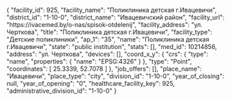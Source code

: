 {
    "facility_id": 925,
    "facility_name": "Поликлиника детская г.Ивацевичи",
    "district_id": "1-10-0",
    "district_name": "Ивацевичский район",
    "facility_url": "https:\/\/ivacemed.by\/o-nas\/spisok-otdelenij",
    "facility_address": "ул. Черткова",
    "title": "Поликлиника детская г.Ивацевичи",
    "facility_type": "Детские поликлиники",
    "ap_1": "35",
    "name": "Поликлиника детская г.Ивацевичи",
    "state": "public institution",
    "stats": [],
    "med_id": 10214856,
    "address": "ул. Черткова",
    "devices": [],
    "coord_x_y": {
        "crs": {
            "type": "name",
            "properties": {
                "name": "EPSG:4326"
            }
        },
        "type": "Point",
        "coordinates": [
            25.3339,
            52.7078
        ]
    },
    "job_offers": [],
    "place_name": "Ивацевичи",
    "place_type": "city",
    "division_id": "1-10-0",
    "year_of_closing": null,
    "year_of_opening": "0",
    "healthcare_facility_key": 925,
    "administrative_division_id": "1-10-0"
}